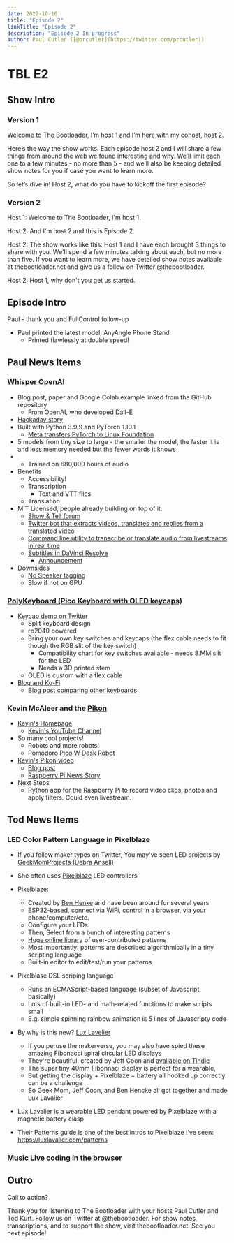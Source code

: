 ```yaml
---
date: 2022-10-10
title: "Episode 2"
linkTitle: "Episode 2"
description: "Episode 2 In progress"
author: Paul Cutler ([@prcutler](https://twitter.com/prcutler))
---
```

# TBL E2
## Show Intro

### Version 1
Welcome to The Bootloader, I’m host 1 and I’m here with my cohost, host 2.

Here’s the way the show works.  Each episode host 2 and I will share a few things from around the web we found interesting and why.  We’ll limit each one to a few minutes  - no more than 5 - and we’ll also be keeping detailed show notes for you if case you want to learn more.

So let’s dive in! Host 2, what do you have to kickoff the first episode?

### Version 2

Host 1: Welcome to The Bootloader, I'm host 1.

Host 2: And I'm host 2 and this is Episode 2.

Host 2: The show works like this:  Host 1 and I have each brought 3 things to share with you.  We'll spend a few minutes talking about each, but no more than five.  If you want to learn more, we have detailed show notes available at thebootloader.net and give us a follow on Twitter @thebootloader.

Host 2: Host 1, why don't you get us started.

## Episode Intro
Paul - thank you and FullControl follow-up
* Paul printed the latest model, AnyAngle Phone Stand
  * Printed flawlessly at double speed!

## Paul News Items

### [Whisper OpenAI](https://github.com/openai/whisper)
  * Blog post, paper and Google Colab example linked from the GitHub repository
    * From OpenAI, who developed Dall-E
  * [Hackaday story](https://hackaday.com/2022/09/22/openai-hears-you-whisper/)
  * Built with Python 3.9.9 and PyTorch 1.10.1
    * [Meta transfers PyTorch to Linux Foundation](https://www.hackster.io/news/meta-passes-pytorch-the-python-machine-learning-framework-to-the-linux-foundation-d48166c66500)
  * 5 models from tiny size to large - the smaller the model, the faster it is and less memory needed but the fewer words it knows
  * * Trained on 680,000 hours of audio
  * Benefits
    * Accessibility!
    * Transcription
      * Text and VTT files
    * Translation
  * MIT Licensed, people already building on top of it:
    * [Show & Tell forum](https://github.com/openai/whisper/discussions/categories/show-and-tell)
    * [Twitter bot that extracts videos, translates and replies from a translated video](https://github.com/openai/whisper/discussions/232)
    * [Command line utility to transcribe or translate audio from livestreams in real time](https://github.com/fortypercnt/stream-translator)
    * [Subtitles in DaVinci Resolve](https://github.com/octimot/StoryToolkitAI)
      * [Announcement](https://github.com/openai/whisper/discussions/226)
  * Downsides
    * [No Speaker tagging](https://github.com/openai/whisper/discussions/104)
    * Slow if not on GPU

  ### [PolyKeyboard (Pico Keyboard with OLED keycaps)](https://www.tomshardware.com/news/raspberry-pi-pico-keyboard-with-oled-keycaps)
  * [Keycap demo on Twitter](https://twitter.com/thpoll2/status/1573260216426430465)
    * Split keyboard design
    * rp2040 powered
    * Bring your own key switches and keycaps (the flex cable needs to fit though the RGB slit of the key switch)
      * Compatibility chart for key switches available - needs 8.MM slit for the LED
      * Needs a 3D printed stem
    * OLED is custom with a flex cable
  * [Blog and Ko-Fi](https://ko-fi.com/polykb)
    * [Blog post comparing other keyboards](https://ko-fi.com/post/Comparing-With-Existing-Projects-S6S4F9Z98)

### Kevin McAleer and the [Pikon](https://www.digitalcameraworld.com/news/robot-builder-shares-raspberry-pi-pikon-high-quality-camera-in-3d-printed-casing)
  * [Kevin's Homepage](http://www.kevsrobots.com/)
    * [Kevin's YouTube Channel](https://www.youtube.com/c/kevinmcaleer28/)
  * So many cool projects!
    * Robots and more robots!
    * [Pomodoro Pico W Desk Robot](https://www.youtube.com/watch?v=MWg1xdmgE04)
  * [Kevin's Pikon video](https://www.youtube.com/watch?v=4BEjKUK8DSQ)
    * [Blog post](http://www.kevsrobots.com/blog/pikon-camera.html)
    * [Raspberry Pi News Story](https://www.raspberrypi.com/news/3d-printed-pikon-camera/)
  * Next Steps
    * Python app for the Raspberry Pi to record video clips, photos and apply filters.  Could even livestream.

## Tod News Items

### LED Color Pattern Language in Pixelblaze

* If you follow maker types on Twitter, You may've seen LED projects by [GeekMomProjects (Debra Ansell)](https://www.geekmomprojects.com)
* She often uses [Pixelblaze](https://electromage.com/pixelblaze) LED controllers

* Pixelblaze:
  * Created by [Ben Henke](https://www.bhencke.com/pixelblaze) and have been around for several years
  * ESP32-based, connect via WiFi, control in a browser, via your phone/computer/etc.
  * Configure your LEDs
  * Then, Select from a bunch of interesting patterns
  * [Huge online library](https://electromage.com/patterns) of user-contributed patterns
  * Most importantly: patterns are described algorithmically in a tiny scripting language
  * Built-in editor to edit/test/run your patterns

* Pixelblase DSL scriping language
  * Runs an ECMAScript-based language (subset of Javascript, basically)
  * Lots of built-in LED- and math-related functions to make scripts small
  * E.g. simple spinning rainbow animation is 5 lines of Javascripty code

* By why is this new?  [Lux Lavelier](https://luxlavalier.com/)
  * If you peruse the makerverse, you may also have spied these amazing Fibonacci spiral circular LED displays
  * They're beautiful, created by Jeff Coon and [available on Tindie](https://www.tindie.com/stores/jasoncoon/)
  * The super tiny 40mm Fibonnaci display is perfect for a wearable,
  * But getting the display + Pixelblaze + battery all hooked up correctly can be a challenge
  * So Geek Mom, Jeff Coon, and Ben Hencke all got together and made Lux Lavalier

* Lux Lavalier is a wearable LED pendant powered by Pixelblaze with a magnetic battery clasp
 * Their Patterns guide is one of the best intros to Pixelblaze I've seen: https://luxlavalier.com/patterns


### Music Live coding in the browser



## Outro

Call to action?

Thank you for listening to The Bootloader with your hosts Paul Cutler and Tod Kurt.  Follow us on Twitter at @thebootloader. For show notes, transcriptions, and to support the show, visit thebootloader.net. See you next episode!

